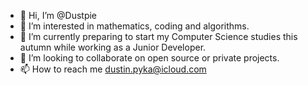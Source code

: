 - 👋 Hi, I’m @Dustpie
- 👀 I’m interested in mathematics, coding and algorithms.
- 🌱 I’m currently preparing to start my Computer Science studies this autumn while working as a Junior Developer.
- 💞️ I’m looking to collaborate on open source or private projects.
- 📫 How to reach me dustin.pyka@icloud.com

<!---
Dustpie/Dustpie is a ✨ special ✨ repository because its `README.md` (this file) appears on your GitHub profile.
You can click the Preview link to take a look at your changes.
--->
